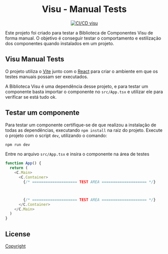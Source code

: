 <p align="center">
  <h1 align="center">Visu - Manual Tests</h1>
</p>

<p align="center">
  <a href="https://github.com/Coaktion/Droz-Visu/actions/workflows/build-and-test.js.yml">
    <img src="https://github.com/Coaktion/Droz-Visu/actions/workflows/build-and-test.js.yml/badge.svg" alt="CI/CD visu">
  </a>
</p>

Este projeto foi criado para testar a Biblioteca de Componentes Visu de forma manual. O objetivo é conseguir testar o comportamento e estilização dos componentes quando instalados em um projeto.

## Visu Manual Tests

O projeto utiliza o [Vite](https://vitejs.dev/) junto com o [React](https://pt-br.reactjs.org/) para criar o ambiente em que os testes manuais possam ser executados.

A Biblioteca Visu é uma dependência desse projeto, e para testar um componente basta importar o componente no `src/App.tsx` e utilizar ele para verificar se está tudo ok.
## Testar um componente

Para testar um componente certifique-se de que realizou a instalação de todas as dependências, executando `npm install` na raiz do projeto.
Execute o projeto com o script `dev`, utilizando o comando:

```bash
npm run dev
```

Entre no arquivo `src/App.tsx` e insira o componente na área de testes


```typescript
function App() {
  return (
    <C.Main>
      <C.Container>
        {/* ==================== TEST AREA ==================== */}



        {/* ==================== TEST AREA ==================== */}
      </C.Container>
    </C.Main>
  )
}
```



## License

[Copyright](./LICENSE)
